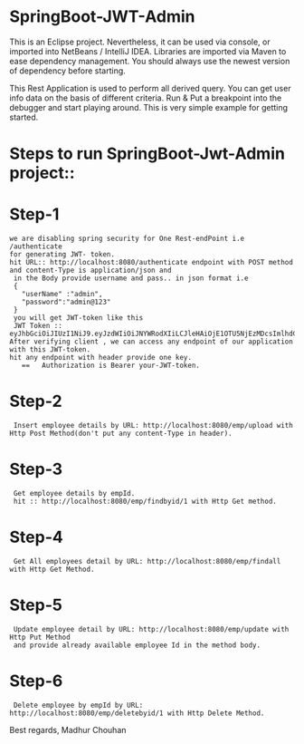 # SpringBoot-JWT-Admin

This is an Eclipse project. Nevertheless, it can be used via console, or imported into NetBeans / IntelliJ IDEA. Libraries are imported via Maven to ease dependency management. You should always use the newest version of dependency before starting.

This Rest Application is used to perform all derived query. You can get user info data on the basis of different criteria.
Run & Put a breakpoint into the debugger and start playing around. This is very simple example for getting started.
# Steps to run SpringBoot-Jwt-Admin project::
# Step-1
    we are disabling spring security for One Rest-endPoint i.e /authenticate
    for generating JWT- token.
    hit URL:: http://localhost:8080/authenticate endpoint with POST method and content-Type is application/json and 
     in the Body provide username and pass.. in json format i.e
     {
	   "userName" :"admin",
	   "password":"admin@123"
     }
     you will get JWT-token like this
     JWT Token :: eyJhbGciOiJIUzI1NiJ9.eyJzdWIiOiJNYWRodXIiLCJleHAiOjE1OTU5NjEzMDcsImlhdCI6MTU5NTkyNTMwN30.fjbEkYyWk7IAKXfDlzMY374fhB2IFlRPg_5JcWlrbJU
    After verifying client , we can access any endpoint of our application  with this JWT-token.
    hit any endpoint with header provide one key.
       ==   Authorization is Bearer your-JWT-token. 
       
# Step-2
     Insert employee details by URL: http://localhost:8080/emp/upload with Http Post Method(don't put any content-Type in header).
       
# Step-3
     Get employee details by empId.
     hit :: http://localhost:8080/emp/findbyid/1 with Http Get method.
    
# Step-4
     Get All employees detail by URL: http://localhost:8080/emp/findall with Http Get Method. 
     
# Step-5
     Update employee detail by URL: http://localhost:8080/emp/update with Http Put Method 
     and provide already available employee Id in the method body. 
     
# Step-6
     Delete employee by empId by URL: http://localhost:8080/emp/deletebyid/1 with Http Delete Method.
     

Best regards, Madhur Chouhan
